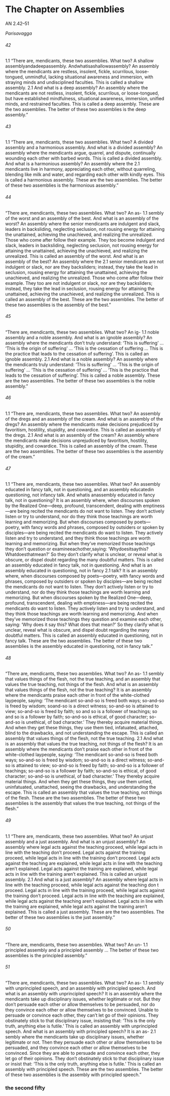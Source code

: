 # The Chapter on Assemblies

AN 2.42–51

_Parisavagga_

###### 42

1.1 “There are, mendicants, these two assemblies. What two? A shallow
assemblyandadeepassembly. Andwhatisashallowassembly? An
assembly where the mendicants are restless, insolent, fickle, scurrilous, loose-tongued, unmindful, lacking situational awareness
and immersion, with straying minds and undisciplined faculties.
This is called a shallow assembly.
2.1 And what is a deep assembly? An assembly where the mendicants are not restless, insolent, fickle, scurrilous, or loose-tongued,
but have established mindfulness, situational awareness, immersion, unified minds, and restrained faculties. This is called a deep
assembly. These are the two assemblies. The better of these two
assemblies is the deep assembly.”

###### 43

1.1 “There are, mendicants, these two assemblies. What two? A divided
assembly and a harmonious assembly. And what is a divided assembly? An assembly where the mendicants argue, quarrel, and
dispute, continually wounding each other with barbed words. This
is called a divided assembly.
And what is a harmonious assembly? An assembly where the 2.1
mendicants live in harmony, appreciating each other, without quarreling, blending like milk and water, and regarding each other with
kindly eyes. This is called a harmonious assembly. These are the
two assemblies. The better of these two assemblies is the harmonious assembly.”

###### 44

“There are, mendicants, these two assemblies. What two? An as- 1.1
sembly of the worst and an assembly of the best. And what is an
assembly of the worst? An assembly where the senior mendicants
are indulgent and slack, leaders in backsliding, neglecting seclusion, not rousing energy for attaining the unattained, achieving
the unachieved, and realizing the unrealized. Those who come
after follow their example. They too become indulgent and slack,
leaders in backsliding, neglecting seclusion, not rousing energy for
attaining the unattained, achieving the unachieved, and realizing
the unrealized. This is called an assembly of the worst.
And what is an assembly of the best? An assembly where the 2.1
senior mendicants are not indulgent or slack, nor are they backsliders; instead, they take the lead in seclusion, rousing energy for
attaining the unattained, achieving the unachieved, and realizing
the unrealized. Those who come after follow their example. They
too are not indulgent or slack, nor are they backsliders; instead,
they take the lead in seclusion, rousing energy for attaining the
unattained, achieving the unachieved, and realizing the unrealized.
This is called an assembly of the best. These are the two assemblies.
The better of these two assemblies is the assembly of the best.”

###### 45

“There are, mendicants, these two assemblies. What two? An ig- 1.1
noble assembly and a noble assembly. And what is an ignoble
assembly? An assembly where the mendicants don’t truly understand: ‘This is suffering’ … ‘This is the origin of suffering’ … ‘This
is the cessation of suffering … This is the practice that leads to
the cessation of suffering’. This is called an ignoble assembly.
2.1 And what is a noble assembly? An assembly where the mendicants truly understand: ‘This is suffering’ … ‘This is the origin
of suffering’ … ‘This is the cessation of suffering’ … ‘This is the
practice that leads to the cessation of suffering’. This is called a
noble assembly. These are the two assemblies. The better of these
two assemblies is the noble assembly.”

###### 46

1.1 “There are, mendicants, these two assemblies. What two? An assembly of the dregs and an assembly of the cream. And what is
an assembly of the dregs? An assembly where the mendicants
make decisions prejudiced by favoritism, hostility, stupidity, and
cowardice. This is called an assembly of the dregs.
2.1 And what is an assembly of the cream? An assembly where the
mendicants make decisions unprejudiced by favoritism, hostility,
stupidity, and cowardice. This is called an assembly of the cream.
These are the two assemblies. The better of these two assemblies is
the assembly of the cream.”

###### 47

1.1 “There are, mendicants, these two assemblies. What two? An assembly educated in fancy talk, not in questioning, and an assembly
educatedin questioning, not infancy talk. And whatis anassembly
educated in fancy talk, not in questioning? It is an assembly where,
when discourses spoken by the Realized One—deep, profound,
transcendent, dealing with emptiness—are being recited the mendicants do not want to listen. They don’t actively listen or try to
understand, nor do they think those teachings are worth learning and memorizing. But when discourses composed by poets—
poetry, with fancy words and phrases, composed by outsiders or
spoken by disciples—are being recited the mendicants do want to
listen. They actively listen and try to understand, and they think
those teachings are worth learning and memorizing. But when
they’ve memorized those teachings they don’t question or examineeachother,saying: ‘Whydoesitsaythis? Whatdoesthatmean?’
So they don’t clarify what is unclear, or reveal what is obscure, or
dispel doubt regarding the many doubtful matters. This is called
an assembly educated in fancy talk, not in questioning.
And what is an assembly educated in questioning, not in fancy 2.1
talk? It is an assembly where, when discourses composed by poets—poetry, with fancy words and phrases, composed by outsiders
or spoken by disciples—are being recited the mendicants do not
want to listen. They don’t actively listen or try to understand, nor
do they think those teachings are worth learning and memorizing. But when discourses spoken by the Realized One—deep,
profound, transcendent, dealing with emptiness—are being recited the mendicants do want to listen. They actively listen and try
to understand, and they think those teachings are worth learning
and memorizing. And when they’ve memorized those teachings
they question and examine each other, saying: ‘Why does it say
this? What does that mean?’ So they clarify what is unclear, reveal
what is obscure, and dispel doubt regarding the many doubtful
matters. This is called an assembly educated in questioning, not in
fancy talk. These are the two assemblies. The better of these two
assemblies is the assembly educated in questioning, not in fancy
talk.”

###### 48

“There are, mendicants, these two assemblies. What two? An as- 1.1
sembly that values things of the flesh, not the true teaching, and
an assembly that values the true teaching, not things of the flesh.
And what is an assembly that values things of the flesh, not the true
teaching? It is an assembly where the mendicants praise each other
in front of the white-clothed laypeople, saying: ‘The mendicant
so-and-so is freed both ways; so-and-so is freed by wisdom; soand-so is a direct witness; so-and-so is attained to view; so-and-so
is freed by faith; so and so is a follower of teachings; so and so is a
follower by faith; so-and-so is ethical, of good character; so-and-so
is unethical, of bad character.’ They thereby acquire material things.
And when they get these things, they use them tied, infatuated, attached, blind to the drawbacks, and not understanding the escape.
This is called an assembly that values things of the flesh, not the
true teaching.
2.1 And what is an assembly that values the true teaching, not things
of the flesh? It is an assembly where the mendicants don’t praise
each other in front of the white-clothed laypeople, saying: ‘The
mendicant so-and-so is freed both ways; so-and-so is freed by wisdom; so-and-so is a direct witness; so-and-so is attained to view;
so-and-so is freed by faith; so-and-so is a follower of teachings;
so-and-so is a follower by faith; so-and-so is ethical, of good character; so-and-so is unethical, of bad character.’ They thereby acquire
material things. And when they get these things, they use them
untied, uninfatuated, unattached, seeing the drawbacks, and understanding the escape. This is called an assembly that values the
true teaching, not things of the flesh. These are the two assemblies.
The better of these two assemblies is the assembly that values the
true teaching, not things of the flesh.”

###### 49

1.1 “There are, mendicants, these two assemblies. What two? An unjust
assembly and a just assembly. And what is an unjust assembly?
An assembly where legal acts against the teaching proceed, while
legal acts in line with the teaching don’t proceed. Legal acts against
the training proceed, while legal acts in line with the training don’t
proceed. Legal acts against the teaching are explained, while legal
acts in line with the teaching aren’t explained. Legal acts against
the training are explained, while legal acts in line with the training
aren’t explained. This is called an unjust assembly.
2.1 And what is a just assembly? An assembly where legal acts in
line with the teaching proceed, while legal acts against the teaching
don t proceed. Legal acts in line with the training proceed, while
legal acts against the training don’t proceed. Legal acts in line with
the teaching are explained, while legal acts against the teaching
aren’t explained. Legal acts in line with the training are explained,
while legal acts against the training aren’t explained. This is called
a just assembly. These are the two assemblies. The better of these
two assemblies is the just assembly.”

###### 50

“There are, mendicants, these two assemblies. What two? An un- 1.1
principled assembly and a principled assembly … The better of
these two assemblies is the principled assembly.”

###### 51

“There are, mendicants, these two assemblies. What two? An as- 1.1
sembly with unprincipled speech, and an assembly with principled
speech. And what is an assembly with unprincipled speech? It
is an assembly where the mendicants take up disciplinary issues,
whether legitimate or not. But they don’t persuade each other
or allow themselves to be persuaded, nor do they convince each
other or allow themselves to be convinced. Unable to persuade
or convince each other, they can’t let go of their opinions. They
obstinately stick to that disciplinary issue, insisting that: ‘This is
the only truth, anything else is futile.’ This is called an assembly
with unprincipled speech.
And what is an assembly with principled speech? It is an as- 2.1
sembly where the mendicants take up disciplinary issues, whether
legitimate or not. Then they persuade each other or allow themselves to be persuaded, and they convince each other or allow
themselves to be convinced. Since they are able to persuade and
convince each other, they let go of their opinions. They don’t obstinately stick to that disciplinary issue or insist that: ‘This is the
only truth, anything else is futile.’ This is called an assembly with
principled speech. These are the two assemblies. The better of
these two assemblies is the assembly with principled speech.”
### the second fifty
